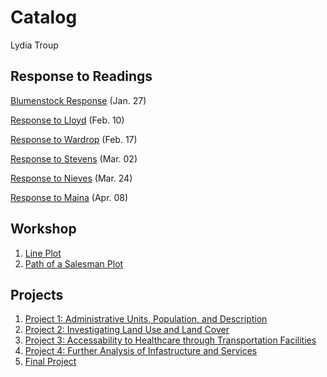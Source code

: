 # Catalog

Lydia Troup

## Response to Readings
[Blumenstock Response](https://lydiatroup.github.io/workshop/blumenstock) (Jan. 27)

[Response to Lloyd](https://lydiatroup.github.io/workshop/Lloyd) (Feb. 10)

[Response to Wardrop](https://lydiatroup.github.io/workshop/Wardrop) (Feb. 17)

[Response to Stevens](https://lydiatroup.github.io/workshop/Stevens) (Mar. 02)

[Response to Nieves](https://lydiatroup.github.io/workshop/Nieves) (Mar. 24)

[Response to Maina](https://lydiatroup.github.io/workshop/Maina) (Apr. 08)

## Workshop

1. [Line Plot](https://github.com/lydiatroup/workshop/blob/master/plot2.png)
2. [Path of a Salesman Plot](https://github.com/lydiatroup/workshop/blob/master/7homes_plot.png)

## Projects
1. [Project 1: Administrative Units, Population, and Description](https://lydiatroup.github.io/workshop/Project1)
2. [Project 2: Investigating Land Use and Land Cover](https://lydiatroup.github.io/workshop/Project2)
3. [Project 3: Accessability to Healthcare through Transportation Facilities](https://lydiatroup.github.io/workshop/Project3)
4. [Project 4: Further Analysis of Infastructure and Services](https://lydiatroup.github.io/workshop/Project4)
5. [Final Project](https://lydiatroup.github.io/workshop/Final)

